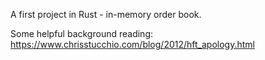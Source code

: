 A first project in Rust - in-memory order book.

Some helpful background reading:
https://www.chrisstucchio.com/blog/2012/hft_apology.html